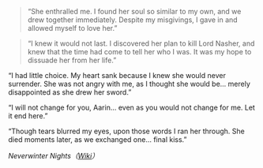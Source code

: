 >“She enthralled me. I found her soul so similar to my own, and we drew together immediately. Despite my misgivings, I gave in and allowed myself to love her.”

>“I knew it would not last. I discovered her plan to kill Lord Nasher, and knew that the time had come to tell her who I was. It was my hope to dissuade her from her life.”
>
“I had little choice. My heart sank because I knew she would never surrender. She was not angry with me, as I thought she would be... merely disappointed as she drew her sword.”
>>
“I will not change for you, Aarin... even as you would not change for me. Let it end here.”
>
“Though tears blurred my eyes, upon those words I ran her through. She died moments later, as we exchanged one... final kiss.”
>
<cite>Neverwinter Nights（[Wiki](https://nwn.wiki/display/NWN1/Voicelines+and+dialog.tlk)）</cite>
